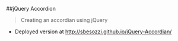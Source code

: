##jQuery Accordion

> Creating an accordian using jQuery
- Deployed version at http://sbesozzi.github.io/jQuery-Accordian/